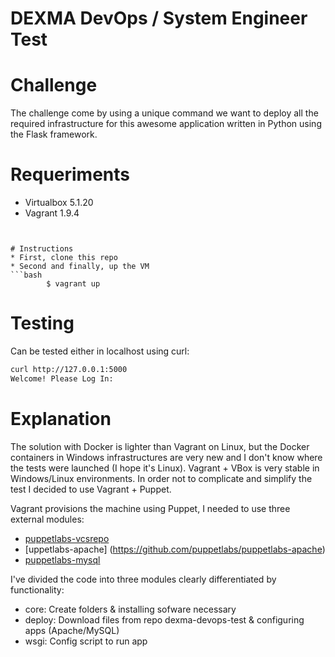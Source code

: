 # DEXMA DevOps / System Engineer Test

# Challenge

The challenge come by using a unique command we want to deploy all the required infrastructure for this awesome application written in Python using the Flask framework.

# Requeriments
* Virtualbox 5.1.20 
* Vagrant 1.9.4
```Use vagrant -v to check your version


# Instructions
* First, clone this repo
* Second and finally, up the VM
```bash
        $ vagrant up
```

# Testing
Can be tested either in localhost using curl:
```bash
curl http://127.0.0.1:5000
Welcome! Please Log In:
```

# Explanation
The solution with Docker is lighter than Vagrant on Linux, but the Docker containers in Windows infrastructures are very new and I don't know where the tests were launched (I hope it's Linux). Vagrant + VBox is very stable in Windows/Linux environments. In order not to complicate and simplify the test I decided to use Vagrant + Puppet.

Vagrant provisions the machine using Puppet, I needed to use three external modules:
* [puppetlabs-vcsrepo](https://github.com/puppetlabs/puppetlabs-vcsrepo)
* [uppetlabs-apache] (https://github.com/puppetlabs/puppetlabs-apache)
* [puppetlabs-mysql](https://github.com/puppetlabs/puppetlabs-mysql/)


I've divided the code into three modules clearly differentiated by functionality:

* core: Create folders & installing sofware necessary
* deploy: Download files from repo dexma-devops-test & configuring apps (Apache/MySQL)
* wsgi: Config script to run app



